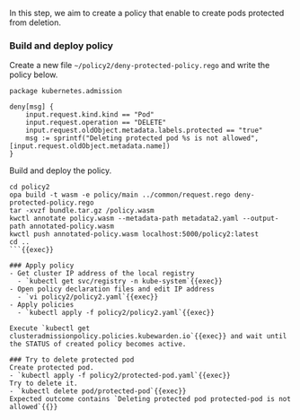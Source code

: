 In this step, we aim to create a policy that enable to create pods protected from deletion.

### Build and deploy policy
Create a new file `~/policy2/deny-protected-policy.rego` and write the policy below.
```deny-protected-policy.rego
package kubernetes.admission

deny[msg] {
    input.request.kind.kind == "Pod"
    input.request.operation == "DELETE"
    input.request.oldObject.metadata.labels.protected == "true"
    msg := sprintf("Deleting protected pod %s is not allowed", [input.request.oldObject.metadata.name])
}
```

Build and deploy the policy.
```
cd policy2
opa build -t wasm -e policy/main ../common/request.rego deny-protected-policy.rego
tar -xvzf bundle.tar.gz /policy.wasm
kwctl annotate policy.wasm --metadata-path metadata2.yaml --output-path annotated-policy.wasm
kwctl push annotated-policy.wasm localhost:5000/policy2:latest
cd ..
```{{exec}}

### Apply policy
- Get cluster IP address of the local registry
  - `kubectl get svc/registry -n kube-system`{{exec}}
- Open policy declaration files and edit IP address
  - `vi policy2/policy2.yaml`{{exec}}
- Apply policies
  - `kubectl apply -f policy2/policy2.yaml`{{exec}}

Execute `kubectl get clusteradmissionpolicy.policies.kubewarden.io`{{exec}} and wait until the STATUS of created policy becomes active.

### Try to delete protected pod
Create protected pod.
- `kubectl apply -f policy2/protected-pod.yaml`{{exec}}
Try to delete it.
- `kubectl delete pod/protected-pod`{{exec}}
Expected outcome contains `Deleting protected pod protected-pod is not allowed`{{}}